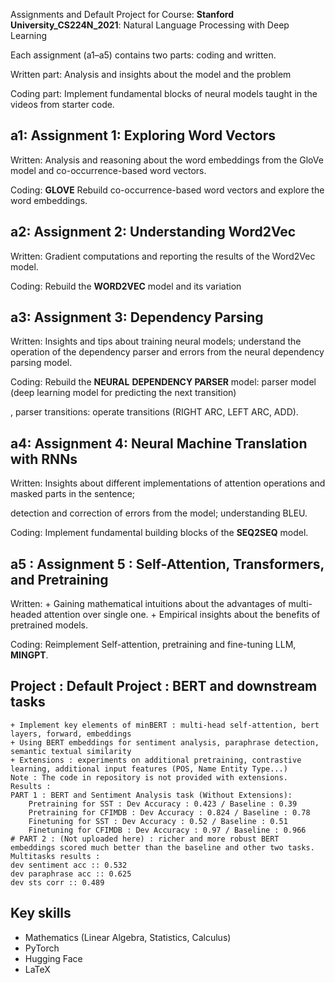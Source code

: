 Assignments and Default Project for Course: **Stanford University_CS224N_2021**: Natural Language Processing with Deep Learning

Each assignment (a1–a5) contains two parts: coding and written.

Written part: Analysis and insights about the model and the problem

Coding part: Implement fundamental blocks of neural models taught in the videos from starter code.

## a1: Assignment 1: Exploring Word Vectors

Written: Analysis and reasoning about the word embeddings from the GloVe model and co-occurrence-based word vectors.

Coding:  **GLOVE** Rebuild co-occurrence-based word vectors and explore the word embeddings.

## a2: Assignment 2: Understanding Word2Vec

Written: Gradient computations and reporting the results of the Word2Vec model.

Coding: Rebuild the **WORD2VEC** model and its variation

## a3: Assignment 3: Dependency Parsing

Written: Insights and tips about training neural models; understand the operation of the dependency parser and errors from the neural dependency parsing model.

Coding: Rebuild the **NEURAL** **DEPENDENCY PARSER** model: parser model (deep learning model for predicting the next transition)

, parser transitions: operate transitions (RIGHT ARC, LEFT ARC, ADD).
## a4: Assignment 4: Neural Machine Translation with RNNs

Written: Insights about different implementations of attention operations and masked parts in the sentence; 

detection and correction of errors from the model; understanding BLEU.

Coding: Implement fundamental building blocks of the **SEQ2SEQ** model.
## a5 : Assignment 5 : Self-Attention, Transformers, and Pretraining
Written: + Gaining mathematical intuitions about the advantages of multi-headed attention over single one. 
         + Empirical insights about the benefits of pretrained models.

Coding: Reimplement Self-attention, pretraining and fine-tuning LLM, **MINGPT**.

## Project : Default Project : BERT and downstream tasks
    + Implement key elements of minBERT : multi-head self-attention, bert layers, forward, embeddings
    + Using BERT embeddings for sentiment analysis, paraphrase detection, semantic textual similarity
    + Extensions : experiments on additional pretraining, contrastive learning, additional input features (POS, Name Entity Type...)
    Note : The code in repository is not provided with extensions.
    Results :
    PART 1 : BERT and Sentiment Analysis task (Without Extensions): 
        Pretraining for SST : Dev Accuracy : 0.423 / Baseline : 0.39
        Pretraining for CFIMDB : Dev Accuracy : 0.824 / Baseline : 0.78
        Finetuning for SST : Dev Accuracy : 0.52 / Baseline : 0.51
        Finetuning for CFIMDB : Dev Accuracy : 0.97 / Baseline : 0.966
    # PART 2 : (Not uploaded here) : richer and more robust BERT embeddings scored much better than the baseline and other two tasks.
    Multitasks results :
    dev sentiment acc :: 0.532
    dev paraphrase acc :: 0.625
    dev sts corr :: 0.489

## Key skills
+ Mathematics (Linear Algebra, Statistics, Calculus)
+ PyTorch
+ Hugging Face
+ LaTeX

